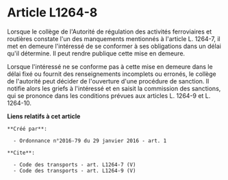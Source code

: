 # Article L1264-8

Lorsque le collège de l'Autorité de régulation des activités ferroviaires et routières constate l'un des manquements
mentionnés à l'article L. 1264-7, il met en demeure l'intéressé de se conformer à ses obligations dans un délai qu'il
détermine. Il peut rendre publique cette mise en demeure. 

Lorsque l'intéressé ne se conforme pas à cette mise en demeure dans le délai fixé ou fournit des renseignements incomplets ou
erronés, le collège de l'autorité peut décider de l'ouverture d'une procédure de sanction. Il notifie alors les griefs à
l'intéressé et en saisit la commission des sanctions, qui se prononce dans les conditions prévues aux articles L. 1264-9 et
L. 1264-10.

**Liens relatifs à cet article**

	**Créé par**:

	  - Ordonnance n°2016-79 du 29 janvier 2016 - art. 1

	**Cite**:

	  - Code des transports - art. L1264-7 (V)
	  - Code des transports - art. L1264-9 (V)
